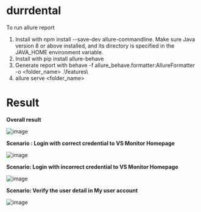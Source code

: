 # durrdental

To run allure report
1. Install with npm install --save-dev allure-commandline. Make sure Java version 8 or above installed, and its directory is specified in the JAVA_HOME environment variable.
2. Install with pip install allure-behave
3. Generate report with behave -f allure_behave.formatter:AllureFormatter -o <folder_name> .\features\
4. allure serve <folder_name>

# Result

**Overall result**

![image](https://github.com/MeeWai/durrdental/assets/38762366/2bd27432-e53a-448b-b162-2a04d019da6d)

**Scenario : Login with correct credential to VS Monitor Homepage**

![image](https://github.com/MeeWai/durrdental/assets/38762366/17bb9e5a-be9f-45d2-a038-4f4c80818449)

**Scenario: Login with incorrect credential to VS Monitor Homepage**

![image](https://github.com/MeeWai/durrdental/assets/38762366/89f1fe52-0a15-4c8d-95e1-1186e3d42135)

**Scenario: Verify the user detail in My user account**

![image](https://github.com/MeeWai/durrdental/assets/38762366/3319a346-e132-47cf-b12c-4508b0e48206)
